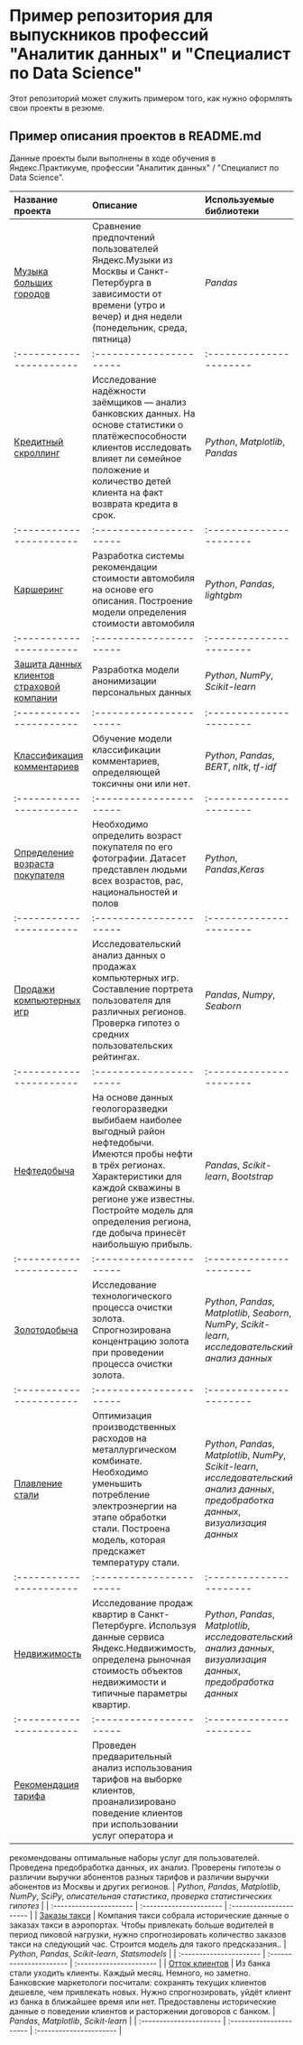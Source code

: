 # Пример репозитория для выпускников профессий "Аналитик данных" и "Специалист по Data Science"

Этот репозиторий может служить примером того, как нужно оформлять свои проекты в резюме.

## Пример описания проектов в README.md

Данные проекты были выполнены в ходе обучения в Яндекс.Практикуме, профессии "Аналитик данных" / "Специалист по Data Science".

| Название проекта | Описание | Используемые библиотеки | 
| :---------------------- | :---------------------- | :---------------------- |
| [Музыка больших городов](big_cities_music) | Сравнение предпочтений пользователей Яндекс.Музыки из Москвы и Санкт-Петербурга в зависимости от времени (утро и вечер) и дня недели (понедельник, среда, пятница) | *Pandas* |
| :---------------------- | :---------------------- | :---------------------- |
| [Кредитный скроллинг](credit_scrolling) | Исследование надёжности заёмщиков — анализ банковских данных. На основе статистики о платёжеспособности клиентов исследовать влияет ли семейное положение и количество детей клиента на факт возврата кредита в срок. | *Python*, *Matplotlib*, *Pandas* |
| :---------------------- | :---------------------- | :---------------------- |
| [Каршеринг](cardsharing) | Разработка системы рекомендации стоимости автомобиля на основе его описания. Построение модели определения стоимости автомобиля | *Python*, *Pandas*, *lightgbm* |
| :---------------------- | :---------------------- | :---------------------- |
| [Защита данных клиентов страховой компании](clients_personal_data_protection) | Разработка модели анонимизации персональных данных | *Python*, *NumPy*, *Scikit-learn* |
| :---------------------- | :---------------------- | :---------------------- |
| [Классификация комментариев](comments) | Обучение модели классификации комментариев, определяющей токсичны они или нет. | *Python*, *Pandas*, *BERT*, *nltk*, *tf-idf* |
| :---------------------- | :---------------------- | :---------------------- |
| [Определение возраста покупателя](age_store_customers) | Необходимо определить возраст покупателя по его фотографии. Датасет представлен людьми всех возрастов, рас, национальностей и полов | *Python*, *Pandas*,*Keras* |
| :---------------------- | :---------------------- | :---------------------- |
| [Продажи компьютерных игр](games_trading) | Исследовательский анализ данных о продажах компьютерных игр. Составление портрета пользователя для различных регионов. Проверка гипотез о средних пользовательских рейтингах. | *Pandas*, *Numpy*, *Seaborn* |
| :---------------------- | :---------------------- | :---------------------- |
| [Нефтедобыча](geological_exploration) | На основе данных геологоразведки выбибаем наиболее выгодный район  нефтедобычи. Имеются пробы нефти в трёх регионах. Характеристики для каждой скважины в регионе уже известны. Постройте модель для определения региона, где добыча принесёт наибольшую прибыль.  | *Pandas*, *Scikit-learn*, *Bootstrap* |
| :---------------------- | :---------------------- | :---------------------- |
| [Золотодобыча](gold_mining) | Исследование технологического процесса очистки золота. Спрогнозирована концентрацию золота при проведении процесса очистки золота. | *Python*, *Pandas*, *Matplotlib*, *Seaborn*, *NumPy*, *Scikit-learn*, *исследовательский анализ данных* |
| :---------------------- | :---------------------- | :---------------------- |
| [Плавление стали](industry) | Оптимизация производственных расходов на металлургическом комбинате. Необходимо уменьшить потребление электроэнергии на этапе обработки стали. Построена модель, которая предскажет температуру стали. | *Python*, *Pandas*, *Matplotlib*, *NumPy*, *Scikit-learn*, *исследовательский анализ данных*, *предобработка данных*, *визуализация данных* |
| :---------------------- | :---------------------- | :---------------------- |
| [Недвижимость](spb_realty) | Исследование продаж квартир в Санкт-Петербурге. Используя данные сервиса Яндекс.Недвижимость, определена рыночная стоимость объектов недвижимости и типичные параметры квартир. | *Python*, *Pandas*, *Matplotlib*, *исследовательский анализ данных*, *визуализация данных*, *предобработка данных* |
| :---------------------- | :---------------------- | :---------------------- |
| [Рекомендация тарифа](tariffs_recommendation) | Проведен предварительный анализ использования тарифов на выборке клиентов, проанализировано поведение клиентов при использовании услуг оператора и
рекомендованы оптимальные наборы услуг для пользователей. Проведена предобработка
данных, их анализ. Проверены гипотезы о различии выручки абонентов разных тарифов и
различии выручки абонентов из Москвы и других регионов. | *Python*, *Pandas*, *Matplotlib*, *NumPy*, *SciPy*, *описательная статистика*, *проверка статистических гипотез* |
| :---------------------- | :---------------------- | :---------------------- |
| [Заказы такси](taxi) | Компания такси собрала исторические данные о заказах такси в аэропортах. Чтобы привлекать больше водителей в период пиковой нагрузки, нужно спрогнозировать количество заказов такси на следующий час. Строится модель для такого предсказания.. | *Python*, *Pandas*, *Scikit-learn*, *Statsmodels* |
| :---------------------- | :---------------------- | :---------------------- |
| [Отток клиентов](сustomer_outflownk) | Из банка стали уходить клиенты. Каждый месяц. Немного, но заметно. Банковские маркетологи посчитали: сохранять текущих клиентов дешевле, чем привлекать новых.
Нужно спрогнозировать, уйдёт клиент из банка в ближайшее время или нет. Предоставлены исторические данные о поведении клиентов и расторжении договоров с банком. | *Pandas*, *Matplotlib*, *Scikit-learn* |
| :---------------------- | :---------------------- | :---------------------- |